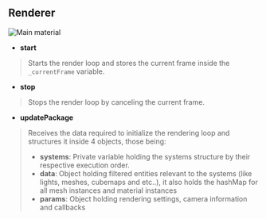 ## Renderer

<img src="https://github.com/projection-engine/engine/blob/v0.1.x-alpha/flow.jpg?raw=true" alt="Main material"/>

- **start**
> Starts the render loop and stores the current frame inside the `_currentFrame` variable.
- **stop**
> Stops the render loop by canceling the current frame.
- **updatePackage**
> Receives the data required to initialize the rendering loop and structures it inside 4 objects, those being:
> - **systems**: Private variable holding the systems structure by their respective execution order.
> - **data**: Object holding filtered entities relevant to the systems (like lights, meshes, cubemaps and etc..), it also holds the hashMap for all mesh instances and material instances
> - **params**: Object holding rendering settings, camera information and callbacks

